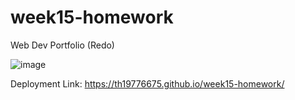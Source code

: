 # week15-homework
Web Dev Portfolio (Redo) 

![image](https://user-images.githubusercontent.com/96102235/182276592-a860f5ad-f286-4ddf-99ac-fc83f5f5bf5a.png)

Deployment Link:
https://th19776675.github.io/week15-homework/